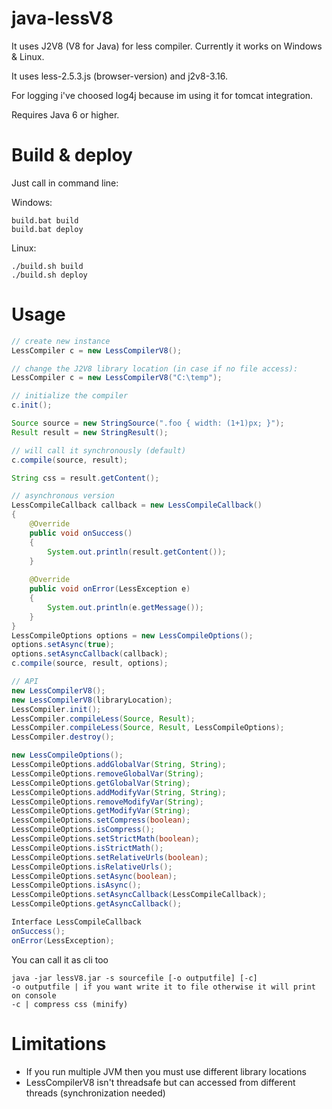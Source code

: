 java-lessV8
===========

It uses J2V8 (V8 for Java) for less compiler. Currently it works on Windows & Linux.

It uses less-2.5.3.js (browser-version) and j2v8-3.16.

For logging i've choosed log4j because im using it for tomcat integration.

Requires Java 6 or higher.

Build & deploy
==============
Just call in command line:

Windows:
```
build.bat build
build.bat deploy
```

Linux:
```
./build.sh build
./build.sh deploy
```

Usage
=====
``` Java
// create new instance
LessCompiler c = new LessCompilerV8();

// change the J2V8 library location (in case if no file access):
LessCompiler c = new LessCompilerV8("C:\temp");

// initialize the compiler
c.init();

Source source = new StringSource(".foo { width: (1+1)px; }");
Result result = new StringResult();

// will call it synchronously (default)
c.compile(source, result);

String css = result.getContent();

// asynchronous version
LessCompileCallback callback = new LessCompileCallback()
{
	@Override
	public void onSuccess()
	{
		System.out.println(result.getContent());
	}
	
	@Override
	public void onError(LessException e)
	{
		System.out.println(e.getMessage());
	}
}
LessCompileOptions options = new LessCompileOptions();
options.setAsync(true);
options.setAsyncCallback(callback);
c.compile(source, result, options);

// API
new LessCompilerV8();
new LessCompilerV8(libraryLocation);
LessCompiler.init();
LessCompiler.compileLess(Source, Result);
LessCompiler.compileLess(Source, Result, LessCompileOptions);
LessCompiler.destroy();

new LessCompileOptions();
LessCompileOptions.addGlobalVar(String, String);
LessCompileOptions.removeGlobalVar(String);
LessCompileOptions.getGlobalVar(String);
LessCompileOptions.addModifyVar(String, String);
LessCompileOptions.removeModifyVar(String);
LessCompileOptions.getModifyVar(String);
LessCompileOptions.setCompress(boolean);
LessCompileOptions.isCompress();
LessCompileOptions.setStrictMath(boolean);
LessCompileOptions.isStrictMath();
LessCompileOptions.setRelativeUrls(boolean);
LessCompileOptions.isRelativeUrls();
LessCompileOptions.setAsync(boolean);
LessCompileOptions.isAsync();
LessCompileOptions.setAsyncCallback(LessCompileCallback);
LessCompileOptions.getAsyncCallback();

Interface LessCompileCallback
onSuccess();
onError(LessException);
```

You can call it as cli too
```
java -jar lessV8.jar -s sourcefile [-o outputfile] [-c]
-o outputfile | if you want write it to file otherwise it will print on console
-c | compress css (minify)
```

Limitations
===========
* If you run multiple JVM then you must use different library locations
* LessCompilerV8 isn't threadsafe but can accessed from different threads (synchronization needed)
